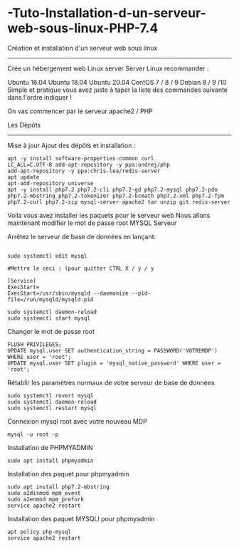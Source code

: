 # -Tuto-Installation-d-un-serveur-web-sous-linux-PHP-7.4
Création et installation d'un serveur web sous linux

-----------------------------------------------------------------------------------------

Crée un hébergement web Linux server
Server Linux recommander :

Ubuntu 16.04
Ubuntu 18.04
Ubuntu 20.04
CentOS 7 / 8 / 9
Debian 8 / 9 /10
 Simple et pratique vous avez juste à taper la liste des commandes suivante dans l'ordre indiquer !

On vas commencer par le serveur apache2 / PHP

Les Dépôts

-----
Mise à jour
Ajout des dépôts
et installation :


```apt update && upgrade
apt -y install software-properties-common curl
LC_ALL=C.UTF-8 add-apt-repository -y ppa:ondrej/php
add-apt-repository -y ppa:chris-lea/redis-server
apt update
apt-add-repository universe
apt -y install php7.2 php7.2-cli php7.2-gd php7.2-mysql php7.2-pdo php7.2-mbstring php7.2-tokenizer php7.2-bcmath php7.2-xml php7.2-fpm php7.2-curl php7.2-zip mysql-server apache2 tar unzip git redis-server 
```

Voila vous avez installer les paquets pour le serveur web
Nous allons maintenant modifier le mot de passe root MYSQL Serveur

Arrêtez le serveur de base de données en lançant:

```sudo systemctl stop

sudo systemctl edit mysql

#Mettre le ceci : (pour quitter CTRL X / y / y

[Service]
ExecStart=
ExecStart=/usr/sbin/mysqld --daemonize --pid-file=/run/mysqld/mysqld.pid

sudo systemctl daemon-reload
sudo systemctl start mysql
```
Changer le mot de passe root
```sudo mysql -u root
FLUSH PRIVILEGES;
UPDATE mysql.user SET authentication_string = PASSWORD('VOTREMDP') WHERE user = 'root';
UPDATE mysql.user SET plugin = 'mysql_native_password' WHERE user = 'root';
```
Rétablir les paramètres normaux de votre serveur de base de données
```sudo systemctl unset-environment MYSQLD_OPTS
sudo systemctl revert mysql
sudo systemctl daemon-reload
sudo systemctl restart mysql
```
Connexion mysql root avec votre nouveau MDP
```
mysql -u root -p
```
Installation de PHPMYADMIN

```
sudo apt install phpmyadmin
```
Installation des paquet pour phpmyadmin

```sudo apt install php libapache2-mod-php
sudo apt install php7.2-mbstring
sudo a2dismod mpm_event
sudo a2enmod mpm_prefork
service apache2 restart
```
Installation des paquet MYSQLI pour phpmyadmin

```apt install php-mysql
apt policy php-mysql
service apache2 restart
```
